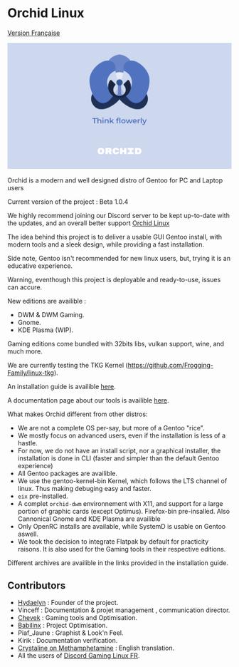 # Orchid Linux 
[Version Française](https://github.com/wamuu-sudo/orchid/README.md)

![Orchid Logo](img/Orchid-Think.png)

Orchid is a modern and well designed distro of Gentoo for PC and Laptop users

Current version of the project : Beta 1.0.4

We highly recommend joining our Discord server to be kept up-to-date with the updates, and an overall better support [Orchid Linux](https://discord.gg/Wegk7a6TQ8)

The idea behind this project is to deliver a usable GUI Gentoo install, with modern tools and a sleek design, while providing a fast installation.


Side note, Gentoo isn't recommended for new linux users, but, trying it is an educative experience.


Warning, eventhough this project is deployable and ready-to-use, issues can accure.


New editions are availible :


- DWM & DWM Gaming.
- Gnome.
- KDE Plasma (WIP).


Gaming editions come bundled with 32bits libs, vulkan support, wine, and much more.


We are currently testing the TKG Kernel (https://github.com/Frogging-Family/linux-tkg).

An installation guide is availible [here](https://github.com/juliiine/orchid/blob/main/Installation.md).

A documentation page about our tools is availible [here](https://github.com/wamuu-sudo/orchid/blob/main/TOOLS.md).

What makes Orchid different from other distros:

- We are not a complete OS per-say, but more of a Gentoo "rice".
- We mostly focus on advanced users, even if the installation is less of a hastle.
- For now, we do not have an install script, nor a graphical installer, the installation is done in CLI (faster and simpler than the default Gentoo experience)
- All Gentoo packages are availible.
- We use the gentoo-kernel-bin Kernel, which follows the LTS channel of linux. Thus making debuging easy and faster.
- `eix` pre-installed.
- A complet `orchid-dwm` environnement with X11, and support for a large portion of graphic cards (except Optimus). Firefox-bin pre-insalled. Also Cannonical Gnome and KDE Plasma are availible
- Only OpenRC installs are available, while SystemD is usable on Gentoo aswell.
- We took the decision to integrate Flatpak by default for practicity raisons. It is also used for the Gaming tools in their respective editions. 

Different archives are availible in the links provided in the installation guide.

## Contributors

- [Hydaelyn](https://github.com/wamuu-sudo) : Founder of the project.
- Vinceff : Documentation & projet management , communication director.
- [Chevek](https://github.com/chevek) : Gaming tools and Optimisation.
- [Babilinx](https://github.com/babilinx) : Project Optimisation.
- Piaf_Jaune : Graphist & Look'n Feel.
- Kirik : Documentation verification.
- [Crystaline on Methamphetamine](https://archenagechan.github.io) : English translation.
- All the users of  [Discord Gaming Linux FR](https://discord.gg/KAzznM4Fnb).
